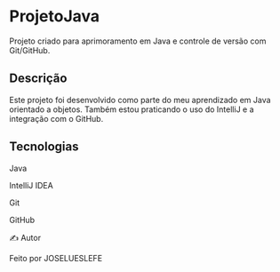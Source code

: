 # ProjetoJava

Projeto criado para aprimoramento em Java e controle de versão com Git/GitHub.

##  Descrição

Este projeto foi desenvolvido como parte do meu aprendizado em Java orientado a objetos. Também estou praticando o uso do IntelliJ e a integração com o GitHub.

##  Tecnologias

Java

IntelliJ IDEA

Git

GitHub

✍️ Autor

Feito por JOSELUESLEFE
